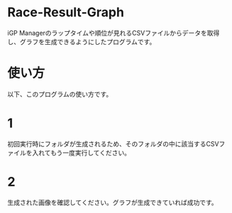 # Race-Result-Graph
iGP Managerのラップタイムや順位が見れるCSVファイルからデータを取得し、グラフを生成できるようにしたプログラムです。
# 使い方
以下、このプログラムの使い方です。
# 1
初回実行時にフォルダが生成されるため、そのフォルダの中に該当するCSVファイルを入れてもう一度実行してください。
# 2
生成された画像を確認してください。グラフが生成できていれば成功です。
